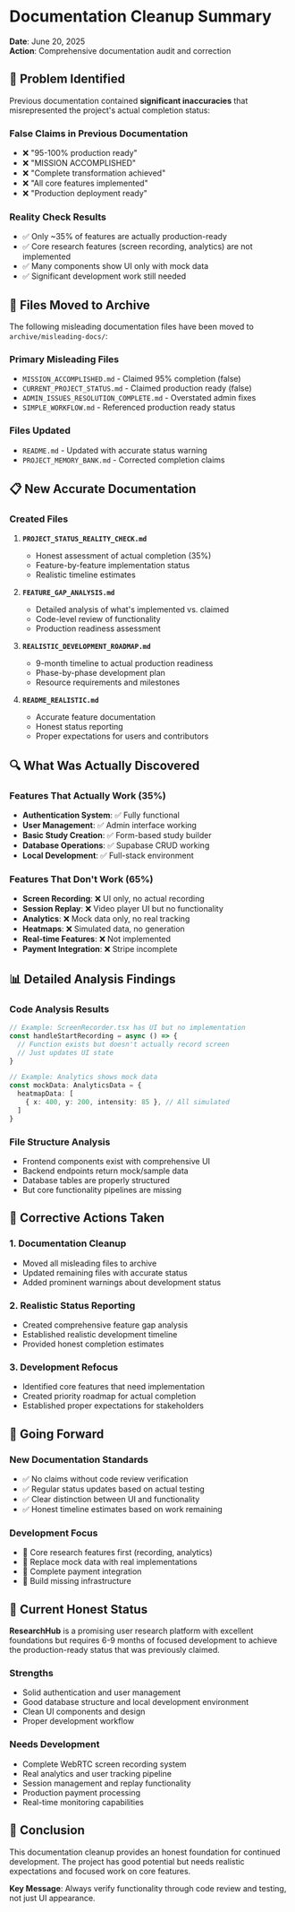 # Documentation Cleanup Summary

**Date**: June 20, 2025  
**Action**: Comprehensive documentation audit and correction

## 🚨 Problem Identified

Previous documentation contained **significant inaccuracies** that misrepresented the project's actual completion status:

### False Claims in Previous Documentation
- ❌ "95-100% production ready"
- ❌ "MISSION ACCOMPLISHED" 
- ❌ "Complete transformation achieved"
- ❌ "All core features implemented"
- ❌ "Production deployment ready"

### Reality Check Results
- ✅ Only ~35% of features are actually production-ready
- ✅ Core research features (screen recording, analytics) are not implemented
- ✅ Many components show UI only with mock data
- ✅ Significant development work still needed

## 📁 Files Moved to Archive

The following misleading documentation files have been moved to `archive/misleading-docs/`:

### Primary Misleading Files
- `MISSION_ACCOMPLISHED.md` - Claimed 95% completion (false)
- `CURRENT_PROJECT_STATUS.md` - Claimed production ready (false)  
- `ADMIN_ISSUES_RESOLUTION_COMPLETE.md` - Overstated admin fixes
- `SIMPLE_WORKFLOW.md` - Referenced production ready status

### Files Updated
- `README.md` - Updated with accurate status warning
- `PROJECT_MEMORY_BANK.md` - Corrected completion claims

## 📋 New Accurate Documentation

### Created Files
1. **`PROJECT_STATUS_REALITY_CHECK.md`**
   - Honest assessment of actual completion (35%)
   - Feature-by-feature implementation status
   - Realistic timeline estimates

2. **`FEATURE_GAP_ANALYSIS.md`**
   - Detailed analysis of what's implemented vs. claimed
   - Code-level review of functionality
   - Production readiness assessment

3. **`REALISTIC_DEVELOPMENT_ROADMAP.md`**
   - 9-month timeline to actual production readiness
   - Phase-by-phase development plan
   - Resource requirements and milestones

4. **`README_REALISTIC.md`**
   - Accurate feature documentation
   - Honest status reporting
   - Proper expectations for users and contributors

## 🔍 What Was Actually Discovered

### Features That Actually Work (35%)
- **Authentication System**: ✅ Fully functional
- **User Management**: ✅ Admin interface working
- **Basic Study Creation**: ✅ Form-based study builder
- **Database Operations**: ✅ Supabase CRUD working
- **Local Development**: ✅ Full-stack environment

### Features That Don't Work (65%)
- **Screen Recording**: ❌ UI only, no actual recording
- **Session Replay**: ❌ Video player UI but no functionality
- **Analytics**: ❌ Mock data only, no real tracking
- **Heatmaps**: ❌ Simulated data, no generation
- **Real-time Features**: ❌ Not implemented
- **Payment Integration**: ❌ Stripe incomplete

## 📊 Detailed Analysis Findings

### Code Analysis Results
```typescript
// Example: ScreenRecorder.tsx has UI but no implementation
const handleStartRecording = async () => {
  // Function exists but doesn't actually record screen
  // Just updates UI state
}

// Example: Analytics shows mock data
const mockData: AnalyticsData = {
  heatmapData: [
    { x: 400, y: 200, intensity: 85 }, // All simulated
  ]
}
```

### File Structure Analysis
- Frontend components exist with comprehensive UI
- Backend endpoints return mock/sample data
- Database tables are properly structured
- But core functionality pipelines are missing

## 🎯 Corrective Actions Taken

### 1. Documentation Cleanup
- Moved all misleading files to archive
- Updated remaining files with accurate status
- Added prominent warnings about development status

### 2. Realistic Status Reporting
- Created comprehensive feature gap analysis
- Established realistic development timeline
- Provided honest completion estimates

### 3. Development Refocus
- Identified core features that need implementation
- Created priority roadmap for actual completion
- Established proper expectations for stakeholders

## 📅 Going Forward

### New Documentation Standards
- ✅ No claims without code review verification
- ✅ Regular status updates based on actual testing
- ✅ Clear distinction between UI and functionality
- ✅ Honest timeline estimates based on work remaining

### Development Focus
- 🎯 Core research features first (recording, analytics)
- 🎯 Replace mock data with real implementations
- 🎯 Complete payment integration
- 🎯 Build missing infrastructure

## 🚧 Current Honest Status

**ResearchHub** is a promising user research platform with excellent foundations but requires 6-9 months of focused development to achieve the production-ready status that was previously claimed.

### Strengths
- Solid authentication and user management
- Good database structure and local development environment
- Clean UI components and design
- Proper development workflow

### Needs Development
- Complete WebRTC screen recording system
- Real analytics and user tracking pipeline
- Session management and replay functionality
- Production payment processing
- Real-time monitoring capabilities

## 🎯 Conclusion

This documentation cleanup provides an honest foundation for continued development. The project has good potential but needs realistic expectations and focused work on core features.

**Key Message**: Always verify functionality through code review and testing, not just UI appearance.
